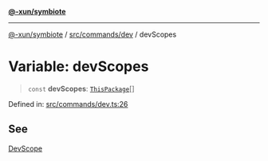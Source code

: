[**@-xun/symbiote**](../../../../README.md)

***

[@-xun/symbiote](../../../../README.md) / [src/commands/dev](../README.md) / devScopes

# Variable: devScopes

> `const` **devScopes**: [`ThisPackage`](../../../configure/enumerations/ThisPackageGlobalScope.md#thispackage)[]

Defined in: [src/commands/dev.ts:26](https://github.com/Xunnamius/symbiote/blob/3708c142929779cedae6f80fd8d92e8d468daaf9/src/commands/dev.ts#L26)

## See

[DevScope](../../../configure/enumerations/ThisPackageGlobalScope.md)
